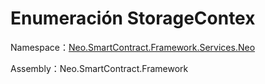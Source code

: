 # Enumeración StorageContex

Namespace：[Neo.SmartContract.Framework.Services.Neo](../Neo.md)

Assembly：Neo.SmartContract.Framework

